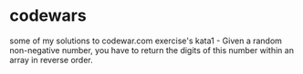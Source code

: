 # codewars
some of my solutions to codewar.com exercise's
kata1 - Given a random non-negative number, you have to return the digits of this number within an array in reverse order.

